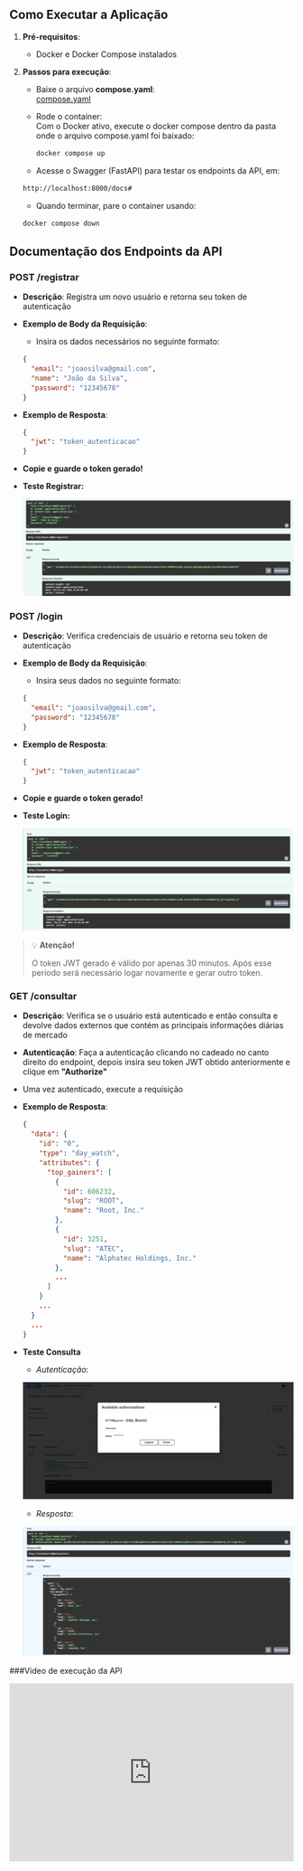 ## Como Executar a Aplicação

1. **Pré-requisitos**:
    - Docker e Docker Compose instalados

2. **Passos para execução**:
      - Baixe o arquivo **compose.yaml**:  
        [compose.yaml](https://raw.githubusercontent.com/DavidConselvan/projeto-cloud/refs/heads/main/compose.yaml)  

    - Rode o container:  
        Com o Docker ativo, execute o docker compose  dentro da pasta onde o arquivo compose.yaml foi baixado:

      ```bash
      docker compose up
      ```

    - Acesse o Swagger (FastAPI) para testar os endpoints da API, em:

    ```bash
    http://localhost:8000/docs#
    ```

    - Quando terminar, pare o container usando:  

    ```bash
    docker compose down
    ```

## Documentação dos Endpoints da API

### POST /registrar
- **Descrição**: Registra um novo usuário e retorna seu token de autenticação

- **Exemplo de Body da Requisição**:  
    - Insira os dados necessários no seguinte formato:
  ```json
  {
    "email": "joaosilva@gmail.com",
    "name": "João da Silva",
    "password": "12345678"
  }
  ```
  
- **Exemplo de Resposta**:
  ```json
  {
    "jwt": "token_autenticacao"
  }
  ```

- **Copie e guarde o token gerado!**

- **Teste Registrar:**
  
  ![Autenticação](assets/registrar.png)


### POST /login
- **Descrição**: Verifica credenciais de usuário e retorna seu token de autenticação

- **Exemplo de Body da Requisição**:  
    - Insira seus dados no seguinte formato:
  ```json
  {
    "email": "joaosilva@gmail.com",
    "password": "12345678"
  }
  ```
  
- **Exemplo de Resposta**:
  ```json
  {
    "jwt": "token_autenticacao"
  }
  ```
  
- **Copie e guarde o token gerado!**

- **Teste Login:**
  
  ![Login](assets/login.png)

> 💡 **Atenção!**
> 
> O token JWT gerado é válido por apenas 30 minutos. Após esse período será necessário logar novamente e gerar outro token.


### GET /consultar
- **Descrição**: Verifica se o usuário está autenticado e então consulta e devolve dados externos que contém as principais informações diárias de mercado 

- **Autenticação**:  Faça a autenticação clicando no cadeado no canto direito do endpoint, depois insira seu token JWT obtido anteriormente e clique em **"Authorize"**

- Uma vez autenticado, execute a requisição

- **Exemplo de Resposta**:
  ```json
  {
    "data": {
      "id": "0",
      "type": "day_watch",
      "attributes": {
        "top_gainers": [
          {
            "id": 606232,
            "slug": "ROOT",
            "name": "Root, Inc."
          },
          {
            "id": 3251,
            "slug": "ATEC",
            "name": "Alphatec Holdings, Inc."
          },
          ...
        ]
      }     
      ...
    }
    ...
  }
  ```

- **Teste Consulta**  
    - *Autenticação*:

    ![Autenticação](assets/autenticacao.png)

    - *Resposta*:

    ![API Externa](assets/api_externa.png)

###Video de execução da API

<iframe width="100%" height="315" src="https://www.youtube.com/embed/BZPGxcwkEGI" frameborder="0" allow="accelerometer; autoplay; encrypted-media; gyroscope; picture-in-picture" allowfullscreen></iframe>
